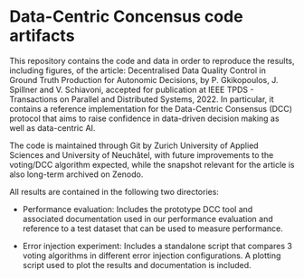 # Data-Centric Concensus code artifacts

This repository contains the code and data in order to reproduce the results, including figures, of the article: Decentralised Data Quality Control in Ground Truth Production for Autonomic Decisions, by P. Gkikopoulos, J. Spillner and V. Schiavoni, accepted for publication at IEEE TPDS - Transactions on Parallel and Distributed Systems, 2022. In particular, it contains a reference implementation for the Data-Centric Consensus (DCC) protocol that aims to raise confidence in data-driven decision making as well as data-centric AI.

The code is maintained through Git by Zurich University of Applied Sciences and University of Neuchâtel, with future improvements to the voting/DCC algorithm expected, while the snapshot relevant for the article is also long-term archived on Zenodo.

All results are contained in the following two directories:

- Performance evaluation: Includes the prototype DCC tool and associated documentation used in our performance evaluation and reference to a test dataset that can be used to measure performance.

- Error injection experiment: Includes a standalone script that compares 3 voting algorithms in different error injection configurations. A plotting script used to plot the results and documentation is included.
